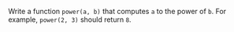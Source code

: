 Write a function `power(a, b)` that computes `a` to the power of `b`.
For example, `power(2, 3)` should return `8`.
